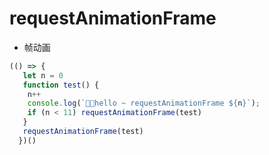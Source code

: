 # requestAnimationFrame

* 帧动画

```js
(() => {
   let n = 0
   function test() {
    n++
    console.log(`🚀🚀hello ~ requestAnimationFrame ${n}`);
    if (n < 11) requestAnimationFrame(test)
   }
   requestAnimationFrame(test)
  })()
```
